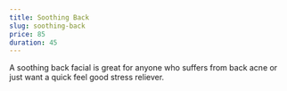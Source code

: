 ```yaml
---
title: Soothing Back
slug: soothing-back
price: 85
duration: 45
---
```


A soothing back facial is great for anyone who suffers from back acne or just want a quick feel good stress reliever.
